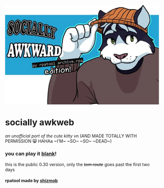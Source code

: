![socially awkward](game\images\imsosorry.png)

# socially awkweb
 *an unofficial port of the cute kitty vn*
 (AND MADE TOTALLY WITH PERMISSION 😸 HAHAa ~I'M~ ~SO~ ~SO~ ~DEAD~) 

### you can play it [blank]()!
this is the public 0.30 version, only the ~~*tom route*~~ goes past the first two days


#### rpatool made by [shizmob](https://github.com/shizmob)
